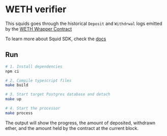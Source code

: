 # WETH verifier

This squids goes through the historical `Deposit` and `Withdrwal` logs emitted by the [WETH Wrapper Contract](https://etherscan.io/token/0xc02aaa39b223fe8d0a0e5c4f27ead9083c756cc2)

To learn more about Squid SDK, check the [docs](https://docs.subsquid.io)

## Run

```bash
# 1. Install dependencies
npm ci

# 2. Compile typescript files
make build

# 3. Start target Postgres database and detach
make up

# 4. Start the processor
make process
```

The output will show the progress, the amount of deposited, withdrawn ether, and the amount held by the contract at the current block.